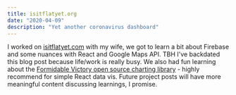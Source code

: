 ```yaml
---
title: isitflatyet.org
date: "2020-04-09"
description: "Yet another coronavirus dashboard"
---
```


I worked on [isitflatyet.com](https://isitflatyet.org) with my wife, we got to learn a bit about Firebase and some nuances with React and Google Maps API. TBH I've backdated this blog post because life/work is really busy. We also had fun learning about the [Formidable Victory open source charting library](https://formidable.com/open-source/victory/) - highly recommend for simple React data vis. Future project posts will have more meaningful content discussing learnings, I promise.
